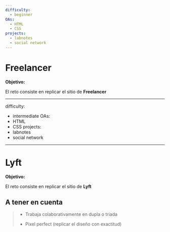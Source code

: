 ```yaml
---
difficulty:
  - beginner
OAs:
  - HTML
  - CSS
projects:
  - labnotes
  - social network
---
```


# Freelancer

__Objetivo:__

El reto consiste en replicar el sitio de __Freelancer__

---
difficulty:
  - intermediate
OAs:
  - HTML
  - CSS
projects:
  - labnotes
  - social network
---

# Lyft

__Objetivo:__

El reto consiste en replicar el sitio de __Lyft__



## A tener en cuenta

> - Trabaja colaborativamente en dupla o triada
>
> - Pixel perfect (replicar el diseño con exactitud)
